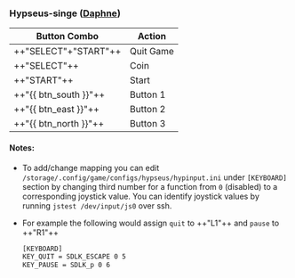 ### Hypseus-singe ([Daphne](../../../systems/daphne))

| Button Combo | Action |
| -- | -- |
| ++"SELECT"+"START"++ | Quit Game |
| ++"SELECT"++ | Coin |
| ++"START"++ | Start |
| ++"{{ btn_south }}"++ | Button 1 |
| ++"{{ btn_east }}"++ | Button 2 |
| ++"{{ btn_north }}"++ | Button 3 |

#### Notes:

* To add/change mapping you can edit `/storage/.config/game/configs/hypseus/hypinput.ini` under `[KEYBOARD]` section by changing third number for a function from `0` (disabled) to a corresponding joystick value.  You can identify joystick values by running `jstest /dev/input/js0` over ssh.
* For example the following would assign `quit` to ++"L1"++ and `pause` to ++"R1"++

    ``` bash
    [KEYBOARD]
    KEY_QUIT = SDLK_ESCAPE 0 5
    KEY_PAUSE = SDLK_p 0 6
    ```

